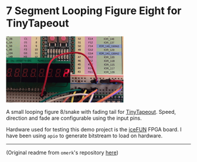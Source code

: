 # 7 Segment Looping Figure Eight for TinyTapeout

![Animated Figure 8](fig8.gif)

A small looping figure 8/snake with fading tail for [TinyTapeout](http://tinytapeout.com/). Speed, direction and fade are configurable using the input pins.

Hardware used for testing this demo project is the [iceFUN](https://www.robot-electronics.co.uk/icefun.html) FPGA board. I have been using `apio` to generate bitstream to load on hardware.

---

(Original readme from `omerk`'s repository [here](https://github.com/omerk/tinytapeout-verilog-test/blob/main/README.md))
